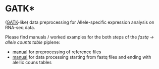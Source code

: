 # GATK*
([GATK](https://genomebiology.biomedcentral.com/articles/10.1186/s13059-015-0762-6)-like) data preprocessing for Allele-specific expression analysis on RNA-seq data.

Please find manuals / worked examples for the both steps of the _*fastq -> allele counts table*_ piplene:
* [manual](https://gimelbrantlab.github.io/Tools_and_Methods/GATKstar/Reference_preprocessing) for preprocessing of reference files
* [manual](https://gimelbrantlab.github.io/Tools_and_Methods/GATKstar/Fastq_to_Allelic_Counts) for data processing starting from fastq files and ending with alellic couns tables



